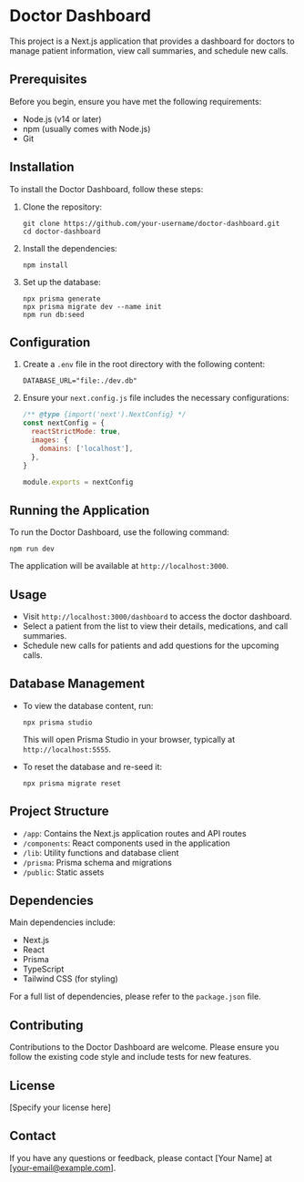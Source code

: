 # Doctor Dashboard

This project is a Next.js application that provides a dashboard for doctors to manage patient information, view call summaries, and schedule new calls.

## Prerequisites

Before you begin, ensure you have met the following requirements:

- Node.js (v14 or later)
- npm (usually comes with Node.js)
- Git

## Installation

To install the Doctor Dashboard, follow these steps:

1. Clone the repository:
   ```
   git clone https://github.com/your-username/doctor-dashboard.git
   cd doctor-dashboard
   ```

2. Install the dependencies:
   ```
   npm install
   ```

3. Set up the database:
   ```
   npx prisma generate
   npx prisma migrate dev --name init
   npm run db:seed
   ```

## Configuration

1. Create a `.env` file in the root directory with the following content:
   ```
   DATABASE_URL="file:./dev.db"
   ```

2. Ensure your `next.config.js` file includes the necessary configurations:
   ```javascript
   /** @type {import('next').NextConfig} */
   const nextConfig = {
     reactStrictMode: true,
     images: {
       domains: ['localhost'],
     },
   }

   module.exports = nextConfig
   ```

## Running the Application

To run the Doctor Dashboard, use the following command:

```
npm run dev
```

The application will be available at `http://localhost:3000`.

## Usage

- Visit `http://localhost:3000/dashboard` to access the doctor dashboard.
- Select a patient from the list to view their details, medications, and call summaries.
- Schedule new calls for patients and add questions for the upcoming calls.

## Database Management

- To view the database content, run:
  ```
  npx prisma studio
  ```
  This will open Prisma Studio in your browser, typically at `http://localhost:5555`.

- To reset the database and re-seed it:
  ```
  npx prisma migrate reset
  ```

## Project Structure

- `/app`: Contains the Next.js application routes and API routes
- `/components`: React components used in the application
- `/lib`: Utility functions and database client
- `/prisma`: Prisma schema and migrations
- `/public`: Static assets

## Dependencies

Main dependencies include:

- Next.js
- React
- Prisma
- TypeScript
- Tailwind CSS (for styling)

For a full list of dependencies, please refer to the `package.json` file.

## Contributing

Contributions to the Doctor Dashboard are welcome. Please ensure you follow the existing code style and include tests for new features.

## License

[Specify your license here]

## Contact

If you have any questions or feedback, please contact [Your Name] at [your-email@example.com].
